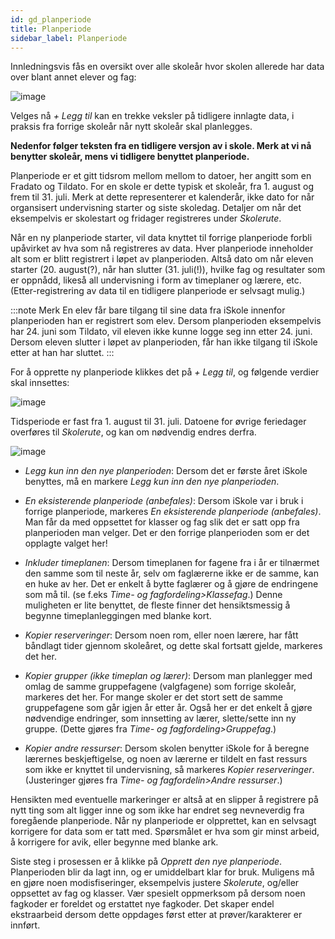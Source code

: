 ```yaml
---
id: gd_planperiode
title: Planperiode
sidebar_label: Planperiode
---
```


Innledningsvis fås en oversikt over alle skoleår hvor skolen allerede har data over blant annet elever og fag:

![image](https://github.com/BarmanHanssen/iskole/assets/80097133/019d00d0-4cc3-4748-8edb-855f8747818a)

Velges nå _+ Legg til_ kan en trekke veksler på tidligere innlagte data, i praksis fra forrige skoleår når nytt skoleår skal planlegges.

**Nedenfor følger teksten fra en tidligere versjon av i skole. Merk at vi nå benytter skoleår, mens vi tidligere benyttet planperiode.** 

Planperiode er et gitt tidsrom mellom mellom to datoer, her angitt som en Fradato og Tildato. For en skole er dette typisk et skoleår, fra 1. august og frem til 31. juli. Merk at dette representerer et kalenderår, ikke dato for når organsisert undervisning starter og siste skoledag. 
Detaljer om når det eksempelvis er skolestart og fridager registreres under _Skolerute_.

Når en ny planperiode starter, vil data knyttet til forrige planperiode forbli upåvirket av hva som nå registreres av data. Hver planperiode inneholder alt som er blitt registrert i løpet av planperioden. Altså dato om når eleven starter (20. august(?), når han slutter (31. juli(!)), hvilke fag og resultater som er oppnådd, likeså all undervisning i form av timeplaner og lærere, etc. (Etter-registrering av data til en tidligere planperiode er selvsagt mulig.)

:::note Merk
En elev får bare tilgang til sine data fra iSkole innenfor planperioden han er registrert som elev. Dersom planperioden eksempelvis har 24. juni som Tildato, vil eleven ikke kunne logge seg inn etter 24. juni. Dersom eleven slutter i løpet av planperioden, får han ikke tilgang til iSkole etter at han har sluttet.
:::

For å opprette ny planperiode klikkes det på _+ Legg til_, og følgende verdier skal innsettes: 

![image](https://user-images.githubusercontent.com/80097133/120602780-a6811200-c44b-11eb-9263-43530328bd0d.png)

Tidsperiode er fast fra 1. august til 31. juli. Datoene for øvrige feriedager overføres til _Skolerute_, og kan om nødvendig endres derfra.

![image](https://user-images.githubusercontent.com/80097133/120613164-3fb52600-c456-11eb-8a98-a116f7f6a22e.png)

- _Legg kun inn den nye planperioden_: Dersom det er første året iSkole benyttes, må en markere _Legg kun inn den nye planperioden_.
- _En eksisterende planperiode (anbefales)_: Dersom iSkole var i bruk i forrige planperiode, markeres _En eksisterende planperiode (anbefales)_. Man får da med oppsettet for klasser og fag slik det er satt opp fra planperioden man velger. Det er den forrige planperioden som er det opplagte valget her!

- _Inkluder timeplanen_: Dersom timeplanen for fagene fra i år er tilnærmet den samme som til neste år, selv om faglærerne ikke er de samme, kan en huke av her. Det er enkelt å bytte faglærer  og å gjøre de endringene som må til. (se  f.eks _Time- og fagfordeling>Klassefag_.) Denne muligheten er lite benyttet, de fleste finner det hensiktsmessig å begynne timeplanleggingen med blanke kort.
- _Kopier reserveringer_: Dersom noen rom, eller noen lærere, har fått båndlagt tider gjennom skoleåret, og dette skal fortsatt gjelde, markeres det her.

- _Kopier grupper (ikke timeplan og lærer)_: Dersom man planlegger med omlag de samme gruppefagene (valgfagene) som forrige skoleår, markeres det her. For mange skoler er det stort sett de samme gruppefagene som går igjen år etter år. Også her er det enkelt å gjøre nødvendige endringer, som innsetting av lærer, slette/sette inn ny gruppe. (Dette gjøres fra _Time- og fagfordeling>Gruppefag_.)

- _Kopier andre ressurser_: Dersom skolen benytter iSkole for å beregne lærernes beskjeftigelse, og noen av lærerne er tildelt en fast ressurs som ikke er knyttet til undervisning, så markeres _Kopier reserveringer_. (Justeringer gjøres fra _Time- og fagfordelin>Andre ressurser_.)

Hensikten med eventuelle markeringer er altså at en slipper å registrere på nytt ting som alt ligger inne og som ikke har endret seg nevneverdig fra foregående planperiode. Når ny planperiode er olpprettet, kan en selvsagt korrigere for data som er tatt med. Spørsmålet er hva som gir minst arbeid, å korrigere for avik, eller begynne med blanke ark.

Siste steg i prosessen er å klikke på _Opprett den nye planperiode_. Planperioden blir da lagt inn, og er umiddelbart klar for bruk. Muligens må en gjøre noen modisfiseringer, eksempelvis justere _Skolerute_, og/eller oppsettet av fag og klasser. Vær spesielt oppmerksom på dersom noen fagkoder er foreldet og erstattet nye fagkoder. Det skaper endel ekstraarbeid dersom dette oppdages først etter at prøver/karakterer er innført.

